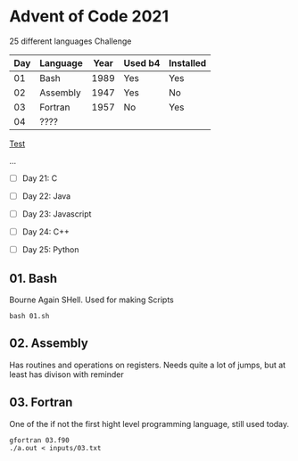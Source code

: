 # Advent of Code 2021

25 different languages Challenge

Day | Language | Year | Used b4 | Installed
----|----------|------|---------|-----------
01  | Bash     | 1989 | Yes     | Yes
02  | Assembly | 1947 | Yes     | No
03  | Fortran  | 1957 | No      | Yes
04  | ????


[Test](01.-bash)

...
- [ ] Day 21: C
- [ ] Day 22: Java
- [ ] Day 23: Javascript
- [ ] Day 24: C++
- [ ] Day 25: Python


## 01. Bash
Bourne Again SHell. Used for making Scripts
```
bash 01.sh
```

## 02. Assembly
Has routines and operations on registers.
Needs quite a lot of jumps, but at least has divison with reminder

## 03. Fortran
One of the if not the first hight level programming language, still used today.
```
gfortran 03.f90
./a.out < inputs/03.txt
```

